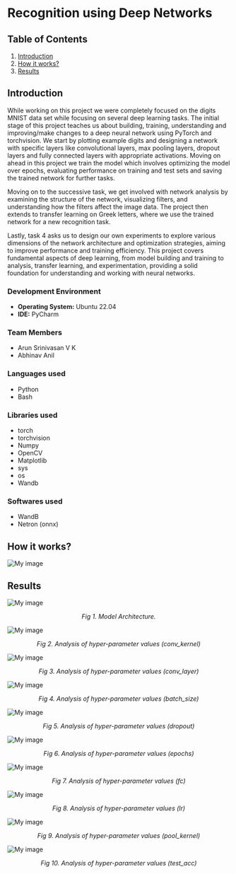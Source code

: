 # Recognition using Deep Networks

## Table of Contents

1. [Introduction](#Introduction)
2. [How it works?](#how_it_works)
3. [Results](#Results)

## Introduction
While working on this project we were completely focused on the digits MNIST data set while 
focusing on several deep learning tasks. The initial stage of this project teaches us about building, 
training, understanding and improving/make changes to a deep neural network using PyTorch and 
torchvision. We start by plotting example digits and designing a network with specific layers like 
convolutional layers, max pooling layers, dropout layers and fully connected layers with appropriate
activations. Moving on ahead in this project we train the model which involves optimizing the 
model over epochs, evaluating performance on training and test sets and saving the trained 
network for further tasks.

Moving on to the successive task, we get involved with network analysis by examining the structure 
of the network, visualizing filters, and understanding how the filters affect the image data. The 
project then extends to transfer learning on Greek letters, where we use the trained network for a 
new recognition task.

Lastly, task 4 asks us to design our own experiments to explore various dimensions of the network 
architecture and optimization strategies, aiming to improve performance and training efficiency.
This project covers fundamental aspects of deep learning, from model building and training to 
analysis, transfer learning, and experimentation, providing a solid foundation for understanding and 
working with neural networks.

### Development Environment
- **Operating System:** Ubuntu 22.04
- **IDE:**  PyCharm

### Team Members
- Arun Srinivasan V K
- Abhinav Anil

### Languages used
- Python
- Bash

### Libraries used
- torch
- torchvision
- Numpy
- OpenCV
- Matplotlib
- sys
- os
- Wandb

### Softwares used
- WandB
- Netron (onnx)


## How it works?

![My image](image.png)

## Results

![My image](results/model.onnx.png)
<p align="center"><em> Fig 1. Model Architecture. </em></p>


![My image](results/Conv_kernel.png)
<p align="center"><em> Fig 2. Analysis of hyper-parameter values (conv_kernel) </em></p>


![My image](results/Conv_layer.png)
<p align="center"><em> Fig 3. Analysis of hyper-parameter values (conv_layer) </em></p>


![My image](results/batch_size.png)
<p align="center"><em> Fig 4. Analysis of hyper-parameter values (batch_size) </em></p>


![My image](results/dropout.png)
<p align="center"><em> Fig 5. Analysis of hyper-parameter values (dropout) </em></p>


![My image](results/epochs.png)
<p align="center"><em> Fig 6. Analysis of hyper-parameter values (epochs) </em></p>


![My image](results/fc.png)
<p align="center"><em> Fig 7. Analysis of hyper-parameter values (fc) </em></p>


![My image](results/lr.png)
<p align="center"><em> Fig 8. Analysis of hyper-parameter values (lr) </em></p>


![My image](results/pool_kernel.png)
<p align="center"><em> Fig 9. Analysis of hyper-parameter values (pool_kernel) </em></p>


![My image](results/test_acc.png)
<p align="center"><em> Fig 10. Analysis of hyper-parameter values (test_acc) </em></p>




